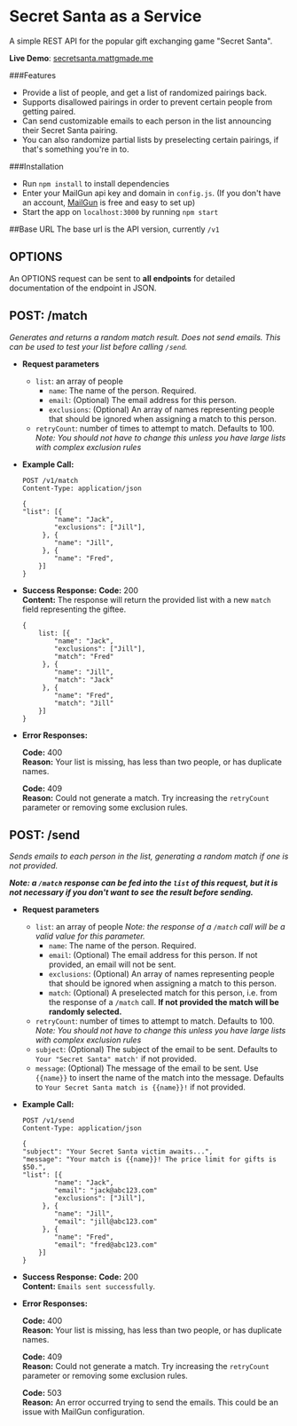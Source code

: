 # Secret Santa as a Service
A simple REST API for the popular gift exchanging game "Secret Santa".

**Live Demo**: [secretsanta.mattgmade.me](http://secretsanta.mattgmade.me)

###Features
+ Provide a list of people, and get a list of randomized pairings back.
+ Supports disallowed pairings in order to prevent certain people from getting paired.
+ Can send customizable emails to each person in the list announcing their Secret Santa pairing.
+ You can also randomize partial lists by preselecting certain pairings, if that's something you're in to.

###Installation
+ Run `npm install` to install dependencies
+ Enter your MailGun api key and domain in `config.js`. (If you don't have an account, [MailGun](https://mailgun.com) is free and easy to set up)
+ Start the app on `localhost:3000` by running `npm start`

##Base URL
The base url is the API version, currently `/v1`

**OPTIONS**
----
An OPTIONS request can be sent to **all endpoints** for detailed documentation of the endpoint in JSON.

**POST: /match**
----
  _Generates and returns a random match result. Does not send emails. This can be used to test your list before calling `/send`._
* **Request parameters**
    + `list`: an array of people
        + `name`: The name of the person. Required.
        + `email`: (Optional) The email address for this person.
        + `exclusions`: (Optional) An array of names representing people that should be ignored when assigning a match to this person.
    + `retryCount`: number of times to attempt to match. Defaults to 100. _Note: You should not have to change this unless you have large lists with complex exclusion rules_
* **Example Call:**
    ~~~~
    POST /v1/match
    Content-Type: application/json

    {
    "list": [{
            "name": "Jack",
            "exclusions": ["Jill"],
         }, {
            "name": "Jill",
         }, {
            "name": "Fred",
        }]
    }
    ~~~~
* **Success Response:**
  **Code:** 200 <br />
  **Content:** The response will return the provided list with a new `match` field representing the giftee.
    ~~~~
    {
        list: [{
            "name": "Jack",
            "exclusions": ["Jill"],
            "match": "Fred"
         }, {
            "name": "Jill",
            "match": "Jack"
         }, {
            "name": "Fred",
            "match": "Jill"
        }]
    }
    ~~~~

* **Error Responses:**

  **Code:** 400  <br />
  **Reason:** Your list is missing, has less than two people, or has duplicate names.

  **Code:** 409  <br />
  **Reason:** Could not generate a match. Try increasing the `retryCount` parameter or removing some exclusion rules.

**POST: /send**
----
  _Sends emails to each person in the list, generating a random match if one is not provided._

  **_Note: a `/match` response can be fed into the `list` of this request, but it is not necessary if you don't want to see the result before sending._**
* **Request parameters**
    + `list`: an array of people _Note: the response of a `/match` call will be a valid value for this parameter._
        + `name`: The name of the person. Required.
        + `email`: (Optional) The email address for this person. If not provided, an email will not be sent.
        + `exclusions`: (Optional) An array of names representing people that should be ignored when assigning a match to this person.
        + `match`: (Optional) A preselected match for this person, i.e. from the response of a `/match` call. **If not provided the match will be randomly selected.**
    + `retryCount`: number of times to attempt to match. Defaults to 100. _Note: You should not have to change this unless you have large lists with complex exclusion rules_
    + `subject`: (Optional) The subject of the email to be sent. Defaults to `Your "Secret Santa" match'` if not provided.
    + `message`: (Optional) The message of the email to be sent. Use `{{name}}` to insert the name of the match into the message. Defaults to `Your Secret Santa match is {{name}}!` if not provided.
* **Example Call:**
    ~~~~
    POST /v1/send
    Content-Type: application/json

    {
    "subject": "Your Secret Santa victim awaits...",
    "message": "Your match is {{name}}! The price limit for gifts is $50.",
    "list": [{
            "name": "Jack",
            "email": "jack@abc123.com"
            "exclusions": ["Jill"],
         }, {
            "name": "Jill",
            "email": "jill@abc123.com"
         }, {
            "name": "Fred",
            "email": "fred@abc123.com"
        }]
    }
    ~~~~
* **Success Response:**
  **Code:** 200 <br />
  **Content:** `Emails sent successfully`.

* **Error Responses:**

  **Code:** 400  <br />
  **Reason:** Your list is missing, has less than two people, or has duplicate names.

  **Code:** 409  <br />
  **Reason:** Could not generate a match. Try increasing the `retryCount` parameter or removing some exclusion rules.

  **Code:** 503  <br />
  **Reason:** An error occurred trying to send the emails. This could be an issue with MailGun configuration.


